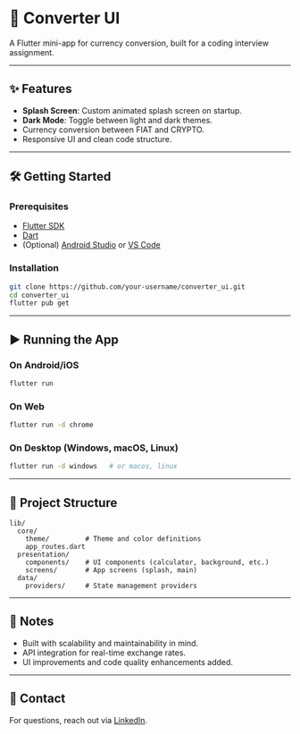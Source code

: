 # 🚀 Converter UI

A Flutter mini-app for currency conversion, built for a coding interview assignment.

---

## ✨ Features

- **Splash Screen**: Custom animated splash screen on startup.
- **Dark Mode**: Toggle between light and dark themes.
- Currency conversion between FIAT and CRYPTO.
- Responsive UI and clean code structure.

---

## 🛠️ Getting Started

### Prerequisites

- [Flutter SDK](https://docs.flutter.dev/get-started/install)
- [Dart](https://dart.dev/get-dart)
- (Optional) [Android Studio](https://developer.android.com/studio) or [VS Code](https://code.visualstudio.com/)

### Installation

```bash
git clone https://github.com/your-username/converter_ui.git
cd converter_ui
flutter pub get
```

---

## ▶️ Running the App

### On Android/iOS

```bash
flutter run
```

### On Web

```bash
flutter run -d chrome
```

### On Desktop (Windows, macOS, Linux)

```bash
flutter run -d windows   # or macos, linux
```

---

## 📁 Project Structure

```
lib/
  core/
    theme/         # Theme and color definitions
    app_routes.dart
  presentation/
    components/    # UI components (calculator, background, etc.)
    screens/       # App screens (splash, main)
  data/
    providers/     # State management providers
```

---

## 📣 Notes

- Built with scalability and maintainability in mind.
- API integration for real-time exchange rates.
- UI improvements and code quality enhancements added.

---

## 💬 Contact

For questions, reach out via [LinkedIn](https://www.linkedin.com/in/monica-sofia-restrepo-leon/).